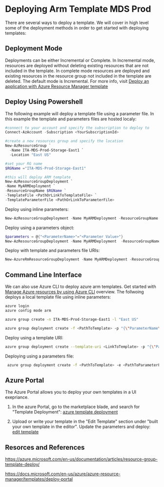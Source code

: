 # Deploying Arm Template MDS Prod
There are several ways to deploy a template.
We will cover in high level some of the deployment methods in order to get started with deploying templates:

## Deployment Mode
Deployments can be either Incremental or Complete. In Incremental mode, resources are deployed without deleting existing resources that are not included in the template. In complete mode resources are deployed and existing resources in the resource group not included in the template are deleted. The default mode is Incremental. For more info, visit [Deploy an application with Azure Resource Manager template](https://azure.microsoft.com/en-gb/documentation/articles/resource-group-template-deploy/)
 
## Deploy Using Powershell

The following example will deploy a template file using a parameter file. In this example the template and parameters files are hosted localy:
```powershell
#connect to your account and specify the subscription to deploy to
Connect-AzAccount -Subscription <YourSubscriptionId>

#create a new resources group and specify the location
New-AzResourceGroup `
  -Name ITA-MDS-Prod-Storage-East1 `
  -Location "East US"

#set your RG name
$RGName ="ITA-MDS-Prod-Storage-East1"

#this will deploy ARM template
New-AzResourceGroupDeployment `
-Name MyARMDeployment `
-ResourceGroupName $RGName `
-TemplateFile <PathOrLinkToTemplateFile> `
-TemplateParameterFile <PathOrLinkToParameterFile>
```

Deploy using inline parameters:
```powershell
New-AzResourceGroupDeployment -Name MyARMDeployment -ResourceGroupName ITA-MDS-Prod-Storage-East1  -TemplateFile <PathOrLinkToTemplate> -myParameterName "parameterValue"
```

Deploy using a parameters object:
```powershell
$parameters = @{"<ParameterName>"="<Parameter Value>"}
New-AzResourceGroupDeployment -Name MyARMDeployment  -ResourceGroupName ITA-MDS-Prod-Storage-East1 -TemplateFile <PathOrLinkToTemplate> -TemplateParameterObject $parameters
```

Deploy with template and parameters file URIs:
```powershell
New-AzureRmResourceGroupDeployment -Name MyARMDeployment -ResourceGroupName ITA-MDS-Prod-Storage-East1 -TemplateUri <templateuri> -TemplateParameterUri <parametersfileuri>
```
## Command Line Interface
We can also use Azure CLI to deploy azure arm templates. Get started with [Manage Azure resources by using Azure CLI](https://docs.microsoft.com/en-us/azure/azure-resource-manager/management/manage-resources-cli) overview.
The follwoing deploys a local template file using inline parameters:
```bash
azure login
azure config mode arm

azure group create -n ITA-MDS-Prod-Storage-East1 -l "East US"

azure group deployment create -f <PathToTemplate> -p "{\"ParameterName\":{\"value\":\"ParameterValue\"}}" -g ITA-MDS-Prod-Storage-East1 -n MyARMDeployment
```
Deploy using a template URI:
```bash
azure group deployment create --template-uri <LinkToTemplate> -p "{\"ParameterName\":{\"value\":\"ParameterValue\"}}" -g ITA-MDS-Prod-Storage-East1 -n MyARMDeployment
 ```
 
Deploying using a parameters file:
```bash
 azure group deployment create -f <PathToTemplate> -e <PathToParameterFile> -g  -n MyARMDeployment
```

## Azure Portal
The Azure Portal allows you to deploy your own templates in a UI exepriance. 

1. In the azure Portal, go to the marketplace blade, and search for "Template Deployment":
[azure template deployment](https://portal.azure.com/#blade/Microsoft_Azure_Marketplace/MarketplaceOffersBlade/selectedMenuItemId/home)

2. Upload or write your template in the "Edit Template" section under "built your own template in the editor". Update the parameters and deploy:
[edit template](https://portal.azure.com/#create/Microsoft.Template)

## Resorces and References
https://azure.microsoft.com/en-us/documentation/articles/resource-group-template-deploy/

https://docs.microsoft.com/en-us/azure/azure-resource-manager/templates/deploy-portal